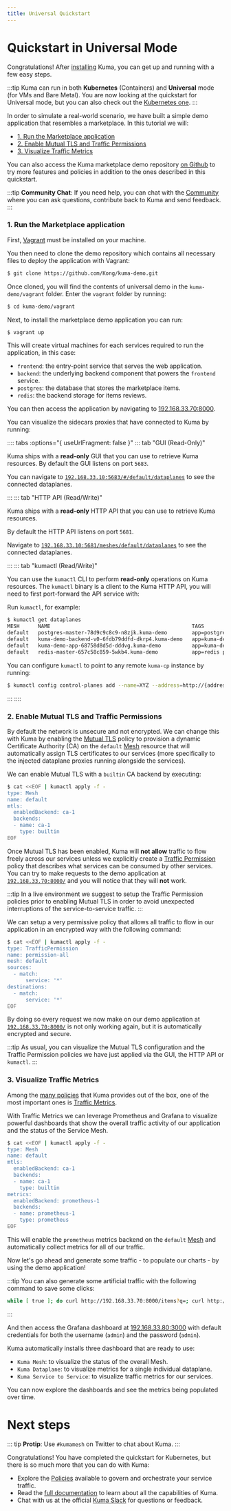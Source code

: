 ```yaml
---
title: Universal Quickstart
---
```


# Quickstart in Universal Mode

Congratulations! After [installing](/install) Kuma, you can get up and running with a few easy steps.

:::tip
Kuma can run in both **Kubernetes** (Containers) and **Universal** mode (for VMs and Bare Metal). You are now looking at the quickstart for Universal mode, but you can also check out the [Kubernetes one](/docs/0.5.0/quickstart/kubernetes).
:::

In order to simulate a real-world scenario, we have built a simple demo application that resembles a marketplace. In this tutorial we will:

* [1. Run the Marketplace application](#_1-run-the-marketplace-application)
* [2. Enable Mutual TLS and Traffic Permissions](#_2-enable-mutual-tls-and-traffic-permissions)
* [3. Visualize Traffic Metrics](#_3-visualize-traffic-metrics)

You can also access the Kuma marketplace demo repository [on Github](https://github.com/Kong/kuma-demo) to try more features and policies in addition to the ones described in this quickstart.

:::tip
**Community Chat**: If you need help, you can chat with the [Community](/community) where you can ask questions, contribute back to Kuma and send feedback.
:::

### 1. Run the Marketplace application

First, [Vagrant](https://www.vagrantup.com/docs/installation/) must be installed on your machine.

You then need to clone the demo repository which contains all necessary files to deploy the application with Vagrant:

```sh
$ git clone https://github.com/Kong/kuma-demo.git
```

Once cloned, you will find the contents of universal demo in the `kuma-demo/vagrant` folder. Enter the `vagrant` folder by running:

```sh
$ cd kuma-demo/vagrant
```

Next, to install the marketplace demo application you can run:

```sh
$ vagrant up
```

This will create virtual machines for each services required to run the application, in this case:

* `frontend`: the entry-point service that serves the web application.
* `backend`: the underlying backend component that powers the `frontend` service.
* `postgres`: the database that stores the marketplace items.
* `redis`: the backend storage for items reviews.

You can then access the application by navigating to [192.168.33.70:8000](http://192.168.33.70:8000). 

You can visualize the sidecars proxies that have connected to Kuma by running:

:::: tabs :options="{ useUrlFragment: false }"
::: tab "GUI (Read-Only)"

Kuma ships with a **read-only** GUI that you can use to retrieve Kuma resources. By default the GUI listens on port `5683`.

You can navigate to [`192.168.33.10:5683/#/default/dataplanes`](http://192.168.33.10:5683/#/default/dataplanes) to see the connected dataplanes.

:::
::: tab "HTTP API (Read/Write)"

Kuma ships with a **read-only** HTTP API that you can use to retrieve Kuma resources. 

By default the HTTP API listens on port `5681`. 

Navigate to [`192.168.33.10:5681/meshes/default/dataplanes`](http://192.168.33.10:5681/meshes/default/dataplanes) to see the connected dataplanes.

:::
::: tab "kumactl (Read/Write)"

You can use the `kumactl` CLI to perform **read-only** operations on Kuma resources. The `kumactl` binary is a client to the Kuma HTTP API, you will need to first port-forward the API service with:

Run `kumactl`, for example:

```sh
$ kumactl get dataplanes
MESH      NAME                                              TAGS
default   postgres-master-78d9c9c8c9-n8zjk.kuma-demo        app=postgres pod-template-hash=78d9c9c8c9 protocol=tcp service=postgres.kuma-demo.svc:5432
default   kuma-demo-backend-v0-6fdb79ddfd-dkrp4.kuma-demo   app=kuma-demo-backend env=prod pod-template-hash=6fdb79ddfd protocol=http service=backend.kuma-demo.svc:3001 version=v0
default   kuma-demo-app-68758d8d5d-dddvg.kuma-demo          app=kuma-demo-frontend env=prod pod-template-hash=68758d8d5d protocol=http service=frontend.kuma-demo.svc:8080 version=v8
default   redis-master-657c58c859-5wkb4.kuma-demo           app=redis pod-template-hash=657c58c859 protocol=tcp role=master service=redis.kuma-demo.svc:6379 tier=backend
```

You can configure `kumactl` to point to any remote `kuma-cp` instance by running:

```sh
$ kumactl config control-planes add --name=XYZ --address=http://{address-to-kuma}:5681
```
:::
::::

### 2. Enable Mutual TLS and Traffic Permissions

By default the network is unsecure and not encrypted. We can change this with Kuma by enabling the [Mutual TLS](/docs/0.5.0/policies/mutual-tls/) policy to provision a dynamic Certificate Authority (CA) on the `default` [Mesh](/docs/0.5.0/policies/mesh/) resource that will automatically assign TLS certificates to our services (more specifically to the injected dataplane proxies running alongside the services).

We can enable Mutual TLS with a `builtin` CA backend by executing:

```sh
$ cat <<EOF | kumactl apply -f -
type: Mesh
name: default
mtls:
  enabledBackend: ca-1
  backends:
  - name: ca-1
    type: builtin
EOF
```

Once Mutual TLS has been enabled, Kuma will **not allow** traffic to flow freely across our services unless we explicitly create a [Traffic Permission](/docs/0.5.0/policies/traffic-permissions/) policy that describes what services can be consumed by other services. You can try to make requests to the demo application at [`192.168.33.70:8000/`](http://192.168.33.70:8000) and you will notice that they will **not** work.

:::tip
In a live environment we suggest to setup the Traffic Permission policies prior to enabling Mutual TLS in order to avoid unexpected interruptions of the service-to-service traffic.
:::

We can setup a very permissive policy that allows all traffic to flow in our application in an encrypted way with the following command:

```sh
$ cat <<EOF | kumactl apply -f -
type: TrafficPermission
name: permission-all
mesh: default
sources:
  - match:
      service: '*'
destinations:
  - match:
      service: '*'
EOF
```

By doing so every request we now make on our demo application at [`192.168.33.70:8000/`](http://192.168.33.70:8000/) is not only working again, but it is automatically encrypted and secure.

:::tip
As usual, you can visualize the Mutual TLS configuration and the Traffic Permission policies we have just applied via the GUI, the HTTP API or `kumactl`.
:::

### 3. Visualize Traffic Metrics

Among the [many policies](/policies) that Kuma provides out of the box, one of the most important ones is [Traffic Metrics](/docs/0.5.0/policies/traffic-metrics/).

With Traffic Metrics we can leverage Prometheus and Grafana to visualize powerful dashboards that show the overall traffic activity of our application and the status of the Service Mesh.

```sh
$ cat <<EOF | kumactl apply -f -
type: Mesh
name: default
mtls:
  enabledBackend: ca-1
  backends:
  - name: ca-1
    type: builtin
metrics:
  enabledBackend: prometheus-1
  backends:
  - name: prometheus-1
    type: prometheus
EOF
```

This will enable the `prometheus` metrics backend on the `default` [Mesh](/docs/0.5.0/policies/mesh/) and automatically collect metrics for all of our traffic.

Now let's go ahead and generate some traffic - to populate our charts - by using the demo application!

:::tip
You can also generate some artificial traffic with the following command to save some clicks:

```sh
while [ true ]; do curl http://192.168.33.70:8000/items?q=; curl http://192.168.33.70:8000/items/1/reviews; done
```
:::

And then access the Grafana dashboard at [192.168.33.80:3000](http://192.168.33.80:3000/) with default credentials for both the username (`admin`) and the password (`admin`).

Kuma automatically installs three dashboard that are ready to use:

* `Kuma Mesh`: to visualize the status of the overall Mesh.
* `Kuma Dataplane`: to visualize metrics for a single individual dataplane.
* `Kuma Service to Service`: to visualize traffic metrics for our services.

You can now explore the dashboards and see the metrics being populated over time.

# Next steps

::: tip
**Protip**: Use `#kumamesh` on Twitter to chat about Kuma.
:::

Congratulations! You have completed the quickstart for Kubernetes, but there is so much more that you can do with Kuma:

* Explore the [Policies](/policies) available to govern and orchestrate your service traffic.
* Read the [full documentation](/docs) to learn about all the capabilities of Kuma.
* Chat with us at the official [Kuma Slack](/community) for questions or feedback.

